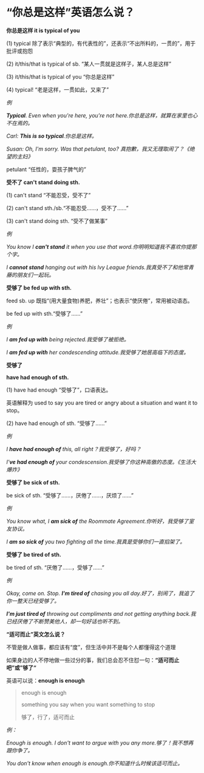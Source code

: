 # “你总是这样”英语怎么说？

**你总是这样 it is typical of you**

(1) typical 除了表示“典型的，有代表性的”，还表示“不出所料的，一贯的”，用于批评或抱怨

(2) it/this/that is typical of sb. “某人一贯就是这样子，某人总是这样”

(3) it/this/that is typical of you “你总是这样”

(4) typical! “老是这样，一贯如此，又来了”

_例_

_**Typical**. Even when you're here, you're not here.你总是这样，就算在家里也心不在焉的。_

_Carl: **This is so typical**.你总是这样。_

_Susan: Oh, I'm sorry. Was that petulant, too? 真抱歉，我又无理取闹了？《绝望的主妇》_

petulant “任性的，耍孩子脾气的”

**受不了 can't stand doing sth.**

(1) can't stand “不能忍受，受不了”

(2) can't stand sth./sb.“不能忍受……，受不了……”

(3) can't stand doing sth. “受不了做某事”

_例_

_You know I **can't stand** it when you use that word.你明明知道我不喜欢你提那个字。_

_I **cannot stand** hanging out with his lvy League friends.我真受不了和他常青藤的朋友们一起玩。_

**受够了 be fed up with sth.**

feed sb. up 既指“(用大量食物)养肥，养壮”；也表示“使厌倦”，常用被动语态。

be fed up with sth.“受够了……”

_例_

_I **am fed up with** being rejected.我受够了被拒绝。_

_I **am fed up with** her condescending attitude.我受够了她居高临下的态度。_

**受够了**

**have had enough of sth.**

(1) have had enough “受够了”，口语表达。

英语解释为 used to say you are tired or angry about a situation and want it to stop。

(2) have had enough of sth. “受够了……”

_例_

_I **have had enough of** this, all right？我受够了，好吗？_

_I'**ve had enough of** your condescension.我受够了你这种高傲的态度。《生活大爆炸》_

**受够了 be sick of sth.**

be sick of sth. “受够了……，厌倦了……，厌烦了……”

_例_

_You know what, I **am sick of** the Roommate Agreement.你听好，我受够了室友协议。_

_I **am so sick of** you two fighting all the time.我真是受够你们一直掐架了。_

**受够了 be tired of sth.**

be tired of sth. “厌倦了……，受够了……”

_例_

_Okay, come on. Stop. **I'm tired of** chasing you all day.好了，别闹了，我追了你一整天已经受够了。_

_**I'm just tired of** throwing out compliments and not getting anything back.我已经厌倦了不断赞美他人，却一句好话也听不到。_

**“适可而止”英文怎么说？**

不管是做人做事，都应该有“度”，但生活中并不是每个人都懂得这个道理

如果身边的人不停地做一些过分的事，我们总会忍不住怼一句：**“适可而止吧”或”够了“**

英语可以说：**enough is enough**

> enough is enough
>
> something you say when you want something to stop
>
> 够了，行了，适可而止

_例：_

_Enough is enough. I don't want to argue with you any more.够了！我不想再跟你争了。_

_You don't know when enough is enough.你不知道什么时候该适可而止。_
